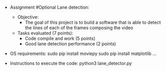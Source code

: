 * Assignment #Optional Lane detection:
    - Objective: 
        + The goal of this project is to build a software that is able to detect the lines of each of the frames composing the video
    - Tasks evaluated (7 points):
        + Code compile and work (5 points)
        + Good lane detection performance (2 points)

* OS requirements:
    sudo pip install moviepy
    sudo pip install matplotlib
    ...
    
* Instructions to execute the code:
    python3 lane_detector.py

